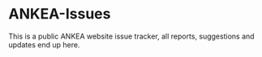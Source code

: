 # ANKEA-Issues
This is a public ANKEA website issue tracker, all reports, suggestions and updates end up here.
